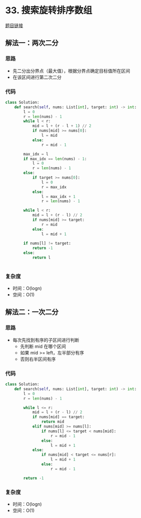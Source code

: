 # 33. 搜索旋转排序数组

[题目链接](https://leetcode.cn/problems/search-in-rotated-sorted-array/description/)

## 解法一：两次二分

### 思路

- 先二分出分界点（最大值），根据分界点确定目标值所在区间
- 在该区间进行第二次二分

### 代码

```py
class Solution:
    def search(self, nums: List[int], target: int) -> int:
        l = 0
        r = len(nums) - 1
        while l < r:
            mid = l + (r - l + 1) // 2
            if nums[mid] >= nums[0]:
                l = mid
            else:
                r = mid - 1

        max_idx = l
        if max_idx == len(nums) - 1:
            l = 0
            r = len(nums) - 1
        else:
            if target >= nums[0]:
                l = 0
                r = max_idx
            else:
                l = max_idx + 1
                r = len(nums) - 1

        while l < r:
            mid = l + (r - l) // 2
            if nums[mid] >= target:
                r = mid
            else:
                l = mid + 1
        
        if nums[l] != target:
            return -1
        else:
            return l
        
```

### 复杂度

- 时间：O(logn)
- 空间：O(1)

## 解法二：一次二分

### 思路

- 每次先找到有序的子区间进行判断
  - 先判断 mid 在哪个区间
  - 如果 mid >= left，左半部分有序
  - 否则右半区间有序

### 代码

```py
class Solution:
    def search(self, nums: List[int], target: int) -> int:
        l = 0
        r = len(nums) - 1

        while l <= r:
            mid = l + (r - l) // 2
            if nums[mid] == target:
                return mid
            elif nums[mid] >= nums[l]:
                if nums[l] <= target < nums[mid]:
                    r = mid - 1
                else:
                    l = mid + 1
            else:
                if nums[mid] < target <= nums[r]:
                    l = mid + 1
                else:
                    r = mid - 1

        return -1
```

### 复杂度

- 时间：O(logn)
- 空间：O(1)
